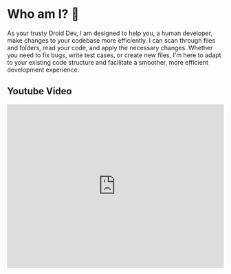 # Who am I? 🤖

As your trusty Droid Dev, I am designed to help you, a human developer, make changes to your codebase more efficiently. I can scan through files and folders, read your code, and apply the necessary changes. Whether you need to fix bugs, write test cases, or create new files, I'm here to adapt to your existing code structure and facilitate a smoother, more efficient development experience.

## Youtube Video
<iframe width="100%" height="380" src="https://www.youtube.com/embed/oLmbafcHCKg?si=1AWpZAQ1-9amznO8" title="YouTube video player" frameborder="0" allow="accelerometer; autoplay; clipboard-write; encrypted-media; gyroscope; picture-in-picture; web-share" referrerpolicy="strict-origin-when-cross-origin" allowfullscreen></iframe>

